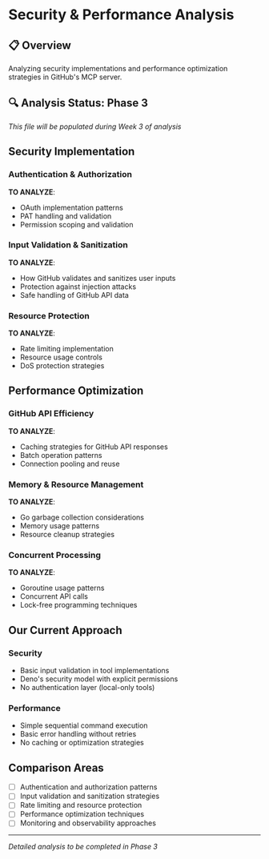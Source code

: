 # Security & Performance Analysis

## 📋 Overview

Analyzing security implementations and performance optimization strategies in GitHub's MCP server.

## 🔍 Analysis Status: Phase 3

_This file will be populated during Week 3 of analysis_

## Security Implementation

### Authentication & Authorization

**TO ANALYZE**:

- OAuth implementation patterns
- PAT handling and validation
- Permission scoping and validation

### Input Validation & Sanitization

**TO ANALYZE**:

- How GitHub validates and sanitizes user inputs
- Protection against injection attacks
- Safe handling of GitHub API data

### Resource Protection

**TO ANALYZE**:

- Rate limiting implementation
- Resource usage controls
- DoS protection strategies

## Performance Optimization

### GitHub API Efficiency

**TO ANALYZE**:

- Caching strategies for GitHub API responses
- Batch operation patterns
- Connection pooling and reuse

### Memory & Resource Management

**TO ANALYZE**:

- Go garbage collection considerations
- Memory usage patterns
- Resource cleanup strategies

### Concurrent Processing

**TO ANALYZE**:

- Goroutine usage patterns
- Concurrent API calls
- Lock-free programming techniques

## Our Current Approach

### Security

- Basic input validation in tool implementations
- Deno's security model with explicit permissions
- No authentication layer (local-only tools)

### Performance

- Simple sequential command execution
- Basic error handling without retries
- No caching or optimization strategies

## Comparison Areas

- [ ] Authentication and authorization patterns
- [ ] Input validation and sanitization strategies
- [ ] Rate limiting and resource protection
- [ ] Performance optimization techniques
- [ ] Monitoring and observability approaches

---

_Detailed analysis to be completed in Phase 3_
